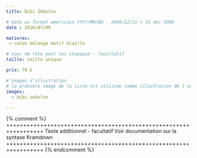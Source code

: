 ```yaml
---
title: Bibi Zébulon

# date au format americain YYYY/MM/DD - 2009/12/31 = 31 dec 2009
date : 2016/07/09

matieres:
 - coton mélangé motif écaille

# tour de tête pour les chapeaux - facultatif
taille: taille unique

prix: 70 €

# images d'illustration
# la première image de la liste est utilisée comme illustration de l'article dans les pages de listing.
images:
  - bibi-zebulon

---
```

{% comment %} +++++++++++++++++++++++++++++++++++++++++++++++++++++++++++++++++
              Texte additionnel - facultatif
              Voir documentation sur la syntaxe Kramdown
+++++++++++++++++++++++++++++++++++++++++++++++++++++++++++++++++ {% endcomment %}
